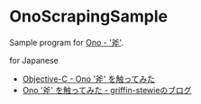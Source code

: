 OnoScrapingSample
=================

Sample program for [Ono - '斧'](https://github.com/mattt/Ono).


for Japanese

* [Objective-C - Ono '斧' を触ってみた](http://qiita.com/griffin_stewie/items/dd91d5bdd783304d245a "Objective-C - Ono '斧' を触ってみた - Qiita")
* [Ono '斧' を触ってみた - griffin-stewieのブログ](http://griffin-stewie.hatenablog.com/entry/2014/02/28/081833 "Ono '斧' を触ってみた - griffin-stewieのブログ")